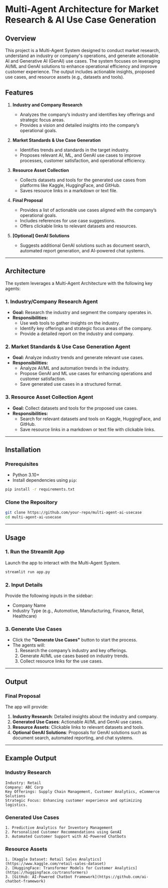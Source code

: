 # Multi-Agent Architecture for Market Research & AI Use Case Generation

## Overview
This project is a Multi-Agent System designed to conduct market research, understand an industry or company's operations, and generate actionable AI and Generative AI (GenAI) use cases. The system focuses on leveraging AI/ML and GenAI solutions to enhance operational efficiency and improve customer experience. The output includes actionable insights, proposed use cases, and resource assets (e.g., datasets and tools).

## Features
1. **Industry and Company Research**
   - Analyzes the company’s industry and identifies key offerings and strategic focus areas.
   - Provides a vision and detailed insights into the company’s operational goals.

2. **Market Standards & Use Case Generation**
   - Identifies trends and standards in the target industry.
   - Proposes relevant AI, ML, and GenAI use cases to improve processes, customer satisfaction, and operational efficiency.

3. **Resource Asset Collection**
   - Collects datasets and tools for the generated use cases from platforms like Kaggle, HuggingFace, and GitHub.
   - Saves resource links in a markdown or text file.

4. **Final Proposal**
   - Provides a list of actionable use cases aligned with the company’s operational goals.
   - Includes references for use case suggestions.
   - Offers clickable links to relevant datasets and resources.

5. **[Optional] GenAI Solutions**
   - Suggests additional GenAI solutions such as document search, automated report generation, and AI-powered chat systems.

---

## Architecture
The system leverages a Multi-Agent Architecture with the following key agents:

### 1. **Industry/Company Research Agent**
   - **Goal:** Research the industry and segment the company operates in.
   - **Responsibilities:**
     - Use web tools to gather insights on the industry.
     - Identify key offerings and strategic focus areas of the company.
     - Provide a detailed report on the industry and company.

### 2. **Market Standards & Use Case Generation Agent**
   - **Goal:** Analyze industry trends and generate relevant use cases.
   - **Responsibilities:**
     - Analyze AI/ML and automation trends in the industry.
     - Propose GenAI and ML use cases for enhancing operations and customer satisfaction.
     - Save generated use cases in a structured format.

### 3. **Resource Asset Collection Agent**
   - **Goal:** Collect datasets and tools for the proposed use cases.
   - **Responsibilities:**
     - Search for relevant datasets and tools on Kaggle, HuggingFace, and GitHub.
     - Save resource links in a markdown or text file with clickable links.

---

## Installation

### Prerequisites
- Python 3.10+
- Install dependencies using `pip`:

```bash
pip install -r requirements.txt
```

### Clone the Repository
```bash
git clone https://github.com/your-repo/multi-agent-ai-usecase
cd multi-agent-ai-usecase
```

---

## Usage

### 1. Run the Streamlit App
Launch the app to interact with the Multi-Agent System.

```bash
streamlit run app.py
```

### 2. Input Details
Provide the following inputs in the sidebar:
- Company Name
- Industry Type (e.g., Automotive, Manufacturing, Finance, Retail, Healthcare)

### 3. Generate Use Cases
- Click the **"Generate Use Cases"** button to start the process.
- The agents will:
  1. Research the company’s industry and key offerings.
  2. Generate AI/ML use cases based on industry trends.
  3. Collect resource links for the use cases.

---

## Output

### Final Proposal
The app will provide:
1. **Industry Research**: Detailed insights about the industry and company.
2. **Generated Use Cases**: Actionable AI/ML and GenAI use cases.
3. **Resource Assets**: Clickable links to relevant datasets and tools.
4. **Optional GenAI Solutions**: Proposals for GenAI solutions such as document search, automated reporting, and chat systems.

---

## Example Output

### Industry Research
```
Industry: Retail
Company: ABC Corp
Key Offerings: Supply Chain Management, Customer Analytics, eCommerce Solutions
Strategic Focus: Enhancing customer experience and optimizing logistics.
```

### Generated Use Cases
```
1. Predictive Analytics for Inventory Management
2. Personalized Customer Recommendations using GenAI
3. Automated Customer Support with AI-Powered Chatbots
```

### Resource Assets
```
1. [Kaggle Dataset: Retail Sales Analytics](https://www.kaggle.com/retail-sales-dataset)
2. [HuggingFace: Transformer Models for Customer Analytics](https://huggingface.co/transformers)
3. [GitHub: AI-Powered Chatbot Framework](https://github.com/ai-chatbot-framework)

